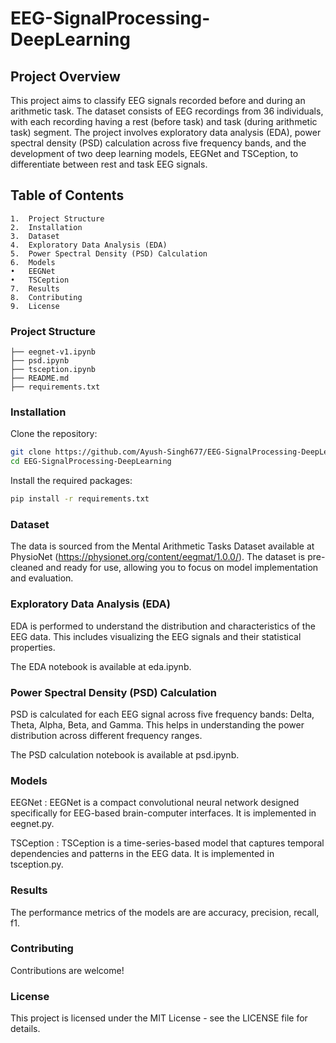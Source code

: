 # EEG-SignalProcessing-DeepLearning

## Project Overview

This project aims to classify EEG signals recorded before and during an arithmetic task. The dataset consists of EEG recordings from 36 individuals, with each recording having a rest (before task) and task (during arithmetic task) segment. The project involves exploratory data analysis (EDA), power spectral density (PSD) calculation across five frequency bands, and the development of two deep learning models, EEGNet and TSCeption, to differentiate between rest and task EEG signals.

## Table of Contents

	1.	Project Structure
	2.	Installation
	3.	Dataset
	4.	Exploratory Data Analysis (EDA)
	5.	Power Spectral Density (PSD) Calculation
	6.	Models
	•	EEGNet
	•	TSCeption
	7.	Results
	8.	Contributing
	9.	License

### Project Structure
```
├── eegnet-v1.ipynb
├── psd.ipynb
├── tsception.ipynb
├── README.md
├── requirements.txt
```
### Installation

Clone the repository:

```bash
git clone https://github.com/Ayush-Singh677/EEG-SignalProcessing-DeepLearning.git
cd EEG-SignalProcessing-DeepLearning
```

Install the required packages:
```bash
pip install -r requirements.txt
```
### Dataset
The data is sourced from the Mental Arithmetic
Tasks Dataset available at PhysioNet (https://physionet.org/content/eegmat/1.0.0/). The
dataset is pre-cleaned and ready for use, allowing you to focus on model implementation
and evaluation.

### Exploratory Data Analysis (EDA)
EDA is performed to understand the distribution and characteristics of the EEG data. This includes visualizing the EEG signals and their statistical properties.

The EDA notebook is available at eda.ipynb.
    
### Power Spectral Density (PSD) Calculation
PSD is calculated for each EEG signal across five frequency bands: Delta, Theta, Alpha, Beta, and Gamma. This helps in understanding the power distribution across different frequency ranges.

The PSD calculation notebook is available at psd.ipynb.

### Models
EEGNet : EEGNet is a compact convolutional neural network designed specifically for EEG-based brain-computer interfaces. It is implemented in eegnet.py. 

TSCeption : TSCeption is a time-series-based model that captures temporal dependencies and patterns in the EEG data. It is implemented in tsception.py.

### Results
The performance metrics of the models are are accuracy, precision, recall, f1.

### Contributing

Contributions are welcome! 

### License

This project is licensed under the MIT License - see the LICENSE file for details.
